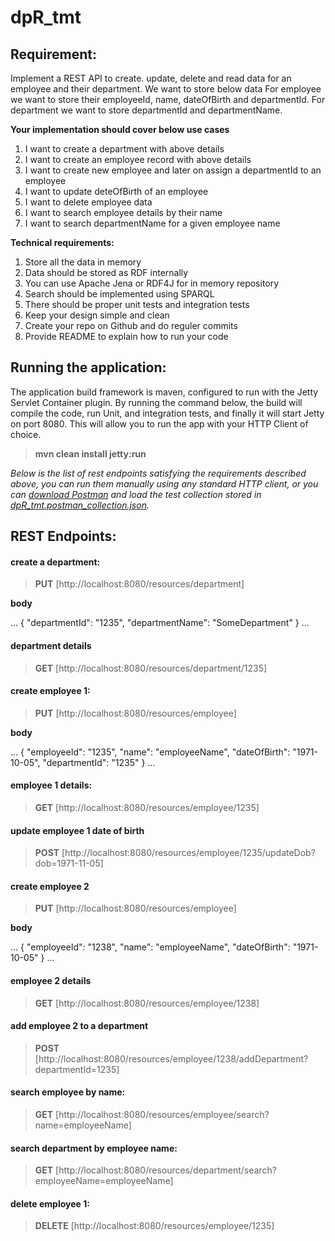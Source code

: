 # dpR_tmt

## Requirement:

Implement a REST API​ to create. update, delete and read data for an employee and their
department. We want to store below data
For employee we want to store their employeeId, name, dateOfBirth and departmentId.
For department we want to store departmentId and departmentName.

**Your implementation should cover below use cases**

1. I want to create a department with above details
2. I want to create an employee record with above details
3. I want to create new employee and later on assign a departmentId to an employee
4. I want to update deteOfBirth of an employee
5. I want to delete employee data
6. I want to search employee details by their name
7. I want to search departmentName for a given employee name


**Technical requirements:**

1. Store all the data in memory
2. Data should be stored as RDF internally
3. You can use Apache Jena or RDF4J for in memory repository
4. Search should be implemented using SPARQL
5. There should be proper unit tests and integration tests
6. Keep your design simple and clean
7. Create your repo on Github and do reguler commits
8. Provide README to explain how to run your code

## Running the application:
The application build framework is maven, configured to run with the Jetty Servlet Container plugin. By running
the command below, the build will compile the code, run Unit, and integration tests, and finally it will start 
Jetty on port 8080. This will allow you to run the app with your HTTP Client of choice. 
>**mvn clean install jetty:run**

*Below is the list of rest endpoints satisfying the requirements described above, you can run them manually using any standard HTTP client,
or you can [download Postman](https://www.getpostman.com/apps) and load the test collection stored in [dpR_tmt.postman_collection.json](https://github.com/migueldemelo/dpR_tmt/blob/master/src/test/resources/dpR_tmt.postman_collection.json).*

## REST Endpoints:

#### create a department:
>**PUT** [http://localhost:8080/resources/department]

**body**

...
{
	"departmentId": "1235",
	"departmentName": "SomeDepartment"
}
...

#### department details
>**GET** [http://localhost:8080/resources/department/1235]

#### create employee 1:
>**PUT** [http://localhost:8080/resources/employee]

**body**

...
{
	"employeeId": "1235",
	"name": "employeeName",
	"dateOfBirth": "1971-10-05",
	"departmentId": "1235"
}
...

#### employee 1 details:
>**GET** [http://localhost:8080/resources/employee/1235]

#### update employee 1 date of birth
>**POST** [http://localhost:8080/resources/employee/1235/updateDob?dob=1971-11-05]

#### create employee 2
>**PUT** [http://localhost:8080/resources/employee]

**body**

...
{
	"employeeId": "1238",
	"name": "employeeName",
	"dateOfBirth": "1971-10-05"
}
...

#### employee 2 details
>**GET** [http://localhost:8080/resources/employee/1238]

#### add employee 2 to a department
>**POST** [http://localhost:8080/resources/employee/1238/addDepartment?departmentId=1235]

#### search employee by name:
>**GET** [http://localhost:8080/resources/employee/search?name=employeeName]

#### search department by employee name:
>**GET** [http://localhost:8080/resources/department/search?employeeName=employeeName]

#### delete employee 1:
>**DELETE** [http://localhost:8080/resources/employee/1235]